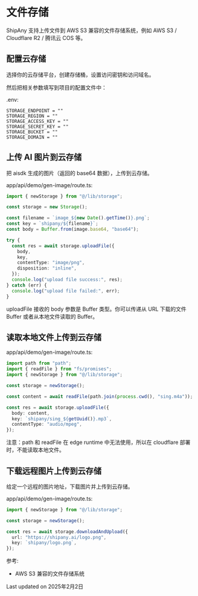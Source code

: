 # 文件存储

ShipAny 支持上传文件到 AWS S3 兼容的文件存储系统，例如 AWS S3 / Cloudflare R2 / 腾讯云 COS 等。

## 配置云存储

选择你的云存储平台，创建存储桶，设置访问密钥和访问域名。

然后把相关参数填写到项目的配置文件中：

.env:
```
STORAGE_ENDPOINT = ""
STORAGE_REGION = ""
STORAGE_ACCESS_KEY = ""
STORAGE_SECRET_KEY = ""
STORAGE_BUCKET = ""
STORAGE_DOMAIN = ""
```

## 上传 AI 图片到云存储

把 aisdk 生成的图片（返回的 base64 数据），上传到云存储。

app/api/demo/gen-image/route.ts:
```typescript
import { newStorage } from "@/lib/storage";

const storage = new Storage();

const filename = `image_${new Date().getTime()}.png`;
const key = `shipany/${filename}`;
const body = Buffer.from(image.base64, "base64");

try {
  const res = await storage.uploadFile({
    body,
    key,
    contentType: "image/png",
    disposition: "inline",
  });
  console.log("upload file success:", res);
} catch (err) {
  console.log("upload file failed:", err);
}
```

uploadFile 接收的 body 参数是 Buffer 类型。你可以传递从 URL 下载的文件 Buffer 或者从本地文件读取的 Buffer。

## 读取本地文件上传到云存储

app/api/demo/gen-image/route.ts:
```typescript
import path from "path";
import { readFile } from "fs/promises";
import { newStorage } from "@/lib/storage";

const storage = newStorage();

const content = await readFile(path.join(process.cwd(), "sing.m4a"));

const res = await storage.uploadFile({
  body: content,
  key: `shipany/sing_${getUuid()}.mp3`,
  contentType: "audio/mpeg",
});
```

注意：path 和 readFile 在 edge runtime 中无法使用，所以在 cloudflare 部署时，不能读取本地文件。

## 下载远程图片上传到云存储

给定一个远程的图片地址，下载图片并上传到云存储。

app/api/demo/gen-image/route.ts:
```typescript
import { newStorage } from "@/lib/storage";

const storage = newStorage();

const res = await storage.downloadAndUpload({
  url: "https://shipany.ai/logo.png",
  key: `shipany/logo.png`,
});
```

参考:
- AWS S3 兼容的文件存储系统

Last updated on 2025年2月2日